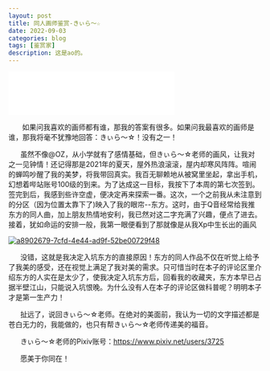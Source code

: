 ```yaml
---
layout: post
title: 同人画师鉴赏-きぃら～☆
date: 2022-09-03
categories: blog
tags: [鉴赏家]
description: 这是ao的。
---
```


<iframe frameborder="no" border="0" marginwidth="0" marginheight="0" width=330 height=86 src="//music.163.com/outchain/player?type=2&id=730849&auto=1&height=66"></iframe>

&nbsp;&nbsp;&nbsp;&nbsp;&nbsp;&nbsp;
    如果问我喜欢的画师都有谁，那我的答案有很多。如果问我最喜欢的画师是谁，那我将毫不犹豫地回答：きぃら～☆！没有之一！

&nbsp;&nbsp;&nbsp;&nbsp;&nbsp;&nbsp;虽然不像@OZ，从小学就有了感情基础，但きぃら～☆老师的画风，让我对之一见钟情！还记得那是2021年的夏天，屋外热浪滚滚，屋内却寒风阵阵。喧闹的蝉鸣吵醒了我的美梦，将我带回真实。我百无聊赖地从被窝里坐起，拿出手机，幻想着哔站账号100级的到来。为了达成这一目标，我按下了本周的第七次签到。签完到后，我感到些许空虚，便决定再来探索一番。这次，一个之前我从未注意到的分区（因为位置太靠下了)映入了我的眼帘--东方。这时，由于Q音经常给我推东方的同人曲，加上朋友热情地安利，我已然对这二字充满了兴趣，便点了进去。接着，犹如命运的安排一般，我第一眼便看到了那就像是从我Xp中生长出的画风

<a href='https://postimg.cc/dkdh6NCv' target='_blank'><img src='https://i.postimg.cc/fLqYw6T3/a8902679-7cfd-4e44-ad9f-52be00729f48.jpg' border='0' alt='a8902679-7cfd-4e44-ad9f-52be00729f48'/></a>

&nbsp;&nbsp;&nbsp;&nbsp;&nbsp;&nbsp;没错，这就是我决定入坑东方的直接原因！东方的同人作品不仅在听觉上给予了我美的感受，还在视觉上满足了我对美的需求。只可惜当时在本子的评论区里介绍东方的人实在是太少了，使我决定入坑东方后，回看我的收藏夹，东方本早已占据半壁江山，只能说入坑恨晚。为什么没有人在本子的评论区做科普呢？明明本子才是第一生产力！

&nbsp;&nbsp;&nbsp;&nbsp;&nbsp;&nbsp;扯远了，说回きぃら～☆老师。在绝对的美面前，我认为一切的文字描述都是苍白无力的，我能做的，也只有帮きぃら～☆老师传递美的福音。

&nbsp;&nbsp;&nbsp;&nbsp;&nbsp;&nbsp;きぃら～☆老师的Pixiv账号：https://www.pixiv.net/users/3725

&nbsp;&nbsp;&nbsp;&nbsp;&nbsp;&nbsp;愿美于你同在！

<script src="https://utteranc.es/client.js"
        repo="zik000001/blog-img-Comment"
        issue-term="pathname"
        theme="github-light"
        crossorigin="anonymous"
        async>
</script>
